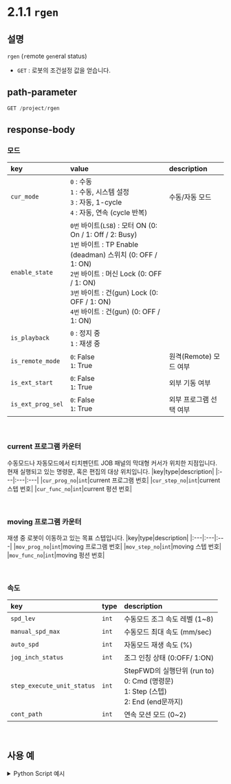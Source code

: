 ﻿# 2.1.1 `rgen`

## 설명

`rgen` (`r`emote `gen`eral status)

- `GET` : 로봇의 조건설정 값을 얻습니다.

## path-parameter

```python
GET /project/rgen
```

## response-body

### 모드
|key|value|description|
|:---|:---|:---|
|`cur_mode`| `0` : 수동 <br> `1` : 수동, 시스템 설정 <br>`3` : 자동, 1-cycle <br> `4` : 자동, 연속 (cycle 반복)|수동/자동 모드|
|`enable_state`|`0번` 바이트(`LSB`) : 모터 ON (0: On / 1: Off / 2: Busy) <br> `1번` 바이트 : TP Enable (deadman) 스위치 (0: OFF / 1: ON)<br>`2번` 바이트 : 머신 Lock (0: OFF / 1: ON)<br>`3번` 바이트 : 건(gun) Lock (0: OFF / 1: ON)<br>`4번` 바이트 : 건(gun) (0: OFF / 1: ON)||
|`is_playback`|`0` : 정지 중 <br>`1` : 재생 중||
|`is_remote_mode`|`0`: False <br> `1`: True|원격(Remote) 모드 여부|
|`is_ext_start`|`0`: False <br> `1`: True|외부 기동 여부|
|`is_ext_prog_sel`|`0`: False <br> `1`: True|외부 프로그램 선택 여부|

<br>

### current 프로그램 카운터
수동모드나 자동모드에서 티치펜던트 JOB 패널의 막대형 커서가 위치한 지점입니다. 현재 실행되고 있는 명령문, 혹은 편집의 대상 위치입니다.
|key|type|description|
|:---|:---|:---|
|`cur_prog_no`|`int`|current 프로그램 번호|
|`cur_step_no`|`int`|current 스텝 번호|
|`cur_func_no`|`int`|current 펑션 번호|

<br>

### moving 프로그램 카운터

재생 중 로봇이 이동하고 있는 목표 스텝입니다.
|key|type|description|
|:---|:---|:---|
|`mov_prog_no`|`int`|moving 프로그램 번호|
|`mov_step_no`|`int`|moving 스텝 번호|
|`mov_func_no`|`int`|moving 펑션 번호|

<br>

### 속도

|key|type|description|
|:---|:---|:---|
|`spd_lev`|`int`|수동모드 조그 속도 레벨 (1~8)|
|`manual_spd_max`|`int`|수동모드 최대 속도 (mm/sec)|
|`auto_spd`|`int`|자동모드 재생 속도 (%)|
|`jog_inch_status`|`int`|조그 인칭 상태 (0:OFF/ 1:ON)|
|`step_execute_unit_status`|`int`|StepFWD의 실행단위 (run to)<br>0: Cmd (명령문)<br>1: Step (스텝)<br>2: End (end문까지)|
|`cont_path`|`int`|연속 모션 모드 (0~2)|

<br>

## 사용 예
<details><summary>Python Script 예시</summary>

```python
import requests
def get_is_remote_mode() -> dict:
	base_url        = 'http://192.168.1.150:8888'
	path_parameter  = '/project/rgen'

	response = requests.get(url = base_url + path_parameter).json()

	robot = response['robot_model']
	is_remote_mode = response['is_remote_mode']

	print(f'is {robot} remote mode? {is_remote_mode}')

	return response

get_is_remote_mode()
```
```sh
$python test.py
is HH020-03 remote mode? 0
```

</details>